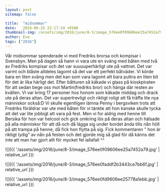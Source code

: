 ```yaml
---
layout: post
sitemap: false

title:  "midsommar"
date:   2016-06-25 22:17:24 +0100
thumbnail-img: /assets/img/2016/june/8-3/image_576ee0f09606ee25a7452a79.jpg
author: Eva
tags: ["2016"]
---
```


Vår midsommar spenderade vi med Fredriks brorsa och kompisar i Svensbyn. Men på dagen så hann vi vara ute en sväng med båten med två av Fredriks kompisar och det var suuuuperhärligt ute på vattnet. Det var varmt och blåste alldeles lagomt så det var ett perfekt båtväder. Vi körde bara en liten sväng men det kan som vara lagomt att bara puttra en liten bit för det är lika härligt det. Efter båtturen så käkade vi glass på kioskpiraten för att sedan bege oss mot Martin(fredriks bror) och hänga där resten av kvällen. Vi var kring 17 personer hos honom som käkade middag och drack ute på deras altan. Det var supertrevligt och riktigt roligt att få träffa lite nya människor också:D Vi skulle egentligen lämna Penny i bergsviken trots att Fredriks föräldrar var ute med båten för vi tänkte att hon kanske skulle tycka att det var lite jobbigt att vara på fest. Men vi for aldrig med henne till Bersika för hon var helcool och gick omkring lös på deras altan och hälsade på alla människor för att då och då lägga sig under bordet ända tills nån höll på att trampa på henne, då fick hon flytta på sig. Fick kommentaren " hon är riktigt lydig" av nån på festen och det gjorde mig så glad för då känns det inte att man har gjort allt för mycket fel iallafall ^^

![]({{ '/assets/img/2016/june/8-3/image_576ee0f09606ee25a7452a79.jpg'  | relative_url }})

![]({{ '/assets/img/2016/june/8-3/image_576ee0faddf2b3443ce7bb6f.jpg'  | relative_url }})

![]({{ '/assets/img/2016/june/8-3/image_576ee0fd9606ee25778a1ebb.jpg'  | relative_url }})

